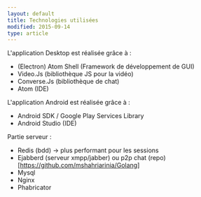 ```yaml
---
layout: default
title: Technologies utilisées
modified: 2015-09-14
type: article
---
```


L'application Desktop est réalisée grâce à :

- (Electron) Atom Shell (Framework de développement de GUI)
- Video.Js (bibliothèque JS pour la vidéo)
- Converse.Js (bibliothèque de chat)
- Atom (IDE)


L'application Android est réalisée grâce à :

- Android SDK / Google Play Services Library
- Android Studio (IDE)

Partie serveur :

- Redis (bdd) -> plus performant pour les sessions
- Ejabberd (serveur xmpp/jabber) ou p2p chat (repo)[https://github.com/mshahriarinia/Golang]
- Mysql
- Nginx
- Phabricator
